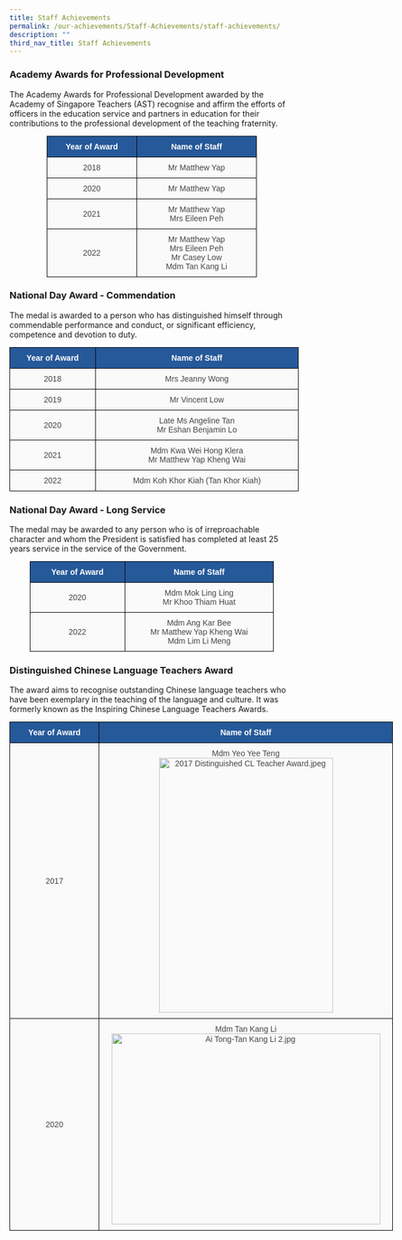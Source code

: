 ```yaml
---
title: Staff Achievements
permalink: /our-achievements/Staff-Achievements/staff-achievements/
description: ""
third_nav_title: Staff Achievements
---
```

### Academy Awards for Professional Development


The Academy Awards for Professional Development awarded by the Academy of Singapore Teachers (AST) recognise and affirm the efforts of officers in the education service and partners in education for their contributions to the professional development of the teaching fraternity.

<style type="text/css">
.tg  {border-collapse:collapse;border-spacing:0;margin:0px auto;}
.tg td{border-color:black;border-style:solid;border-width:1px;font-family:Arial, sans-serif;font-size:14px;
  overflow:hidden;padding:10px 5px;word-break:normal;}
.tg th{border-color:black;border-style:solid;border-width:1px;font-family:Arial, sans-serif;font-size:14px;
  font-weight:normal;overflow:hidden;padding:10px 5px;word-break:normal;}
.tg .tg-9uia{background-color:#FAFAFA;color:#454545;text-align:center;vertical-align:middle}
.tg .tg-jxqz{background-color:#265999;color:#FFF;font-weight:bold;text-align:center;vertical-align:middle}
</style>
<table class="tg" style="undefined;table-layout: fixed; width: 372px">
<colgroup>
<col style="width: 159px">
<col style="width: 213px">
</colgroup>
<tbody>
  <tr>
    <td class="tg-jxqz">Year of Award</td>
    <td class="tg-jxqz">Name of Staff</td>
  </tr>
  <tr>
    <td class="tg-9uia">2018</td>
    <td class="tg-9uia">Mr Matthew Yap </td>
  </tr>
  <tr>
    <td class="tg-9uia">2020</td>
    <td class="tg-9uia"> Mr Matthew Yap</td>
  </tr>
  <tr>
    <td class="tg-9uia">2021</td>
    <td class="tg-9uia"> Mr Matthew Yap<br>Mrs Eileen Peh</td>
  </tr>
  <tr>
    <td class="tg-9uia">2022</td>
    <td class="tg-9uia">Mr Matthew Yap<br>Mrs Eileen Peh<br>Mr Casey Low<br>Mdm Tan Kang Li</td>
  </tr>
</tbody>
</table>

### National Day Award - Commendation
The medal is awarded to a person who has distinguished himself through commendable performance and conduct, or significant efficiency, competence and devotion to duty.

<style type="text/css">
.tg  {border-collapse:collapse;border-spacing:0;margin:0px auto;}
.tg td{border-color:black;border-style:solid;border-width:1px;font-family:Arial, sans-serif;font-size:14px;
  overflow:hidden;padding:10px 5px;word-break:normal;}
.tg th{border-color:black;border-style:solid;border-width:1px;font-family:Arial, sans-serif;font-size:14px;
  font-weight:normal;overflow:hidden;padding:10px 5px;word-break:normal;}
.tg .tg-9uia{background-color:#FAFAFA;color:#454545;text-align:center;vertical-align:middle}
.tg .tg-jxqz{background-color:#265999;color:#FFF;font-weight:bold;text-align:center;vertical-align:middle}
</style>
<table class="tg" style="undefined;table-layout: fixed; width: 512px">
<colgroup>
<col style="width: 152px">
<col style="width: 360px">
</colgroup>
<tbody>
  <tr>
    <td class="tg-jxqz">Year of Award</td>
    <td class="tg-jxqz">Name of Staff</td>
  </tr>
  <tr>
    <td class="tg-9uia">2018</td>
    <td class="tg-9uia">Mrs Jeanny Wong</td>
  </tr>
  <tr>
    <td class="tg-9uia"> 2019</td>
    <td class="tg-9uia">Mr Vincent Low </td>
  </tr>
  <tr>
    <td class="tg-9uia"> 2020</td>
    <td class="tg-9uia">Late Ms Angeline Tan<br>Mr Eshan Benjamin Lo</td>
  </tr>
  <tr>
    <td class="tg-9uia">2021</td>
    <td class="tg-9uia"> Mdm Kwa Wei Hong Klera<br>Mr Matthew Yap Kheng Wai</td>
  </tr>
  <tr>
    <td class="tg-9uia"> 2022</td>
    <td class="tg-9uia"> Mdm Koh Khor Kiah (Tan Khor Kiah) </td>
  </tr>
</tbody>
</table>

### National Day Award - Long Service
The medal may be awarded to any person who is of irreproachable character and whom the President is satisfied has completed at least 25 years service in the service of the Government.

<style type="text/css">
.tg  {border-collapse:collapse;border-spacing:0;margin:0px auto;}
.tg td{border-color:black;border-style:solid;border-width:1px;font-family:Arial, sans-serif;font-size:14px;
  overflow:hidden;padding:10px 5px;word-break:normal;}
.tg th{border-color:black;border-style:solid;border-width:1px;font-family:Arial, sans-serif;font-size:14px;
  font-weight:normal;overflow:hidden;padding:10px 5px;word-break:normal;}
.tg .tg-9uia{background-color:#FAFAFA;color:#454545;text-align:center;vertical-align:middle}
.tg .tg-jxqz{background-color:#265999;color:#FFF;font-weight:bold;text-align:center;vertical-align:middle}
</style>
<table class="tg" style="undefined;table-layout: fixed; width: 432px">
<colgroup>
<col style="width: 168px">
<col style="width: 264px">
</colgroup>
<tbody>
  <tr>
    <td class="tg-jxqz">Year of Award</td>
    <td class="tg-jxqz">Name of Staff</td>
  </tr>
  <tr>
    <td class="tg-9uia">2020</td>
    <td class="tg-9uia">Mdm Mok Ling Ling<br>Mr Khoo Thiam Huat </td>
  </tr>
  <tr>
    <td class="tg-9uia"> 2022</td>
    <td class="tg-9uia">Mdm Ang Kar Bee<br> Mr Matthew Yap Kheng Wai<br>Mdm Lim Li Meng</td>
  </tr>
</tbody>
</table>

### Distinguished Chinese Language Teachers Award
The award aims to recognise outstanding Chinese language teachers who have been exemplary in the teaching of the language and culture. It was formerly known as the Inspiring Chinese Language Teachers Awards.


<style type="text/css">
.tg  {border-collapse:collapse;border-spacing:0;margin:0px auto;}
.tg td{border-color:black;border-style:solid;border-width:1px;font-family:Arial, sans-serif;font-size:14px;
  overflow:hidden;padding:10px 5px;word-break:normal;}
.tg th{border-color:black;border-style:solid;border-width:1px;font-family:Arial, sans-serif;font-size:14px;
  font-weight:normal;overflow:hidden;padding:10px 5px;word-break:normal;}
.tg .tg-jxqz{background-color:#265999;color:#FFF;font-weight:bold;text-align:center;vertical-align:middle}
.tg .tg-q6ha{background-color:#fafafa;color:#454545;text-align:center;vertical-align:middle}
</style>
<table class="tg" style="undefined;table-layout: fixed; width: 679px">
<colgroup>
<col style="width: 159px">
<col style="width: 520px">
</colgroup>
<tbody>
  <tr>
    <td class="tg-jxqz">Year of Award</td>
    <td class="tg-jxqz">Name of Staff</td>
  </tr>
  <tr>
    <td class="tg-q6ha"> 2017</td>
    <td class="tg-q6ha"> Mdm Yeo Yee Teng<br><img src="https://aitong.moe.edu.sg/qql/slot/u180/Our%20Achievements/Staff/2017%20Distinguished%20CL%20Teacher%20Award.jpeg" alt="2017 Distinguished CL Teacher Award.jpeg" width="308" height="451"><br></td>
  </tr>
  <tr>
    <td class="tg-q6ha"> 2020</td>
    <td class="tg-q6ha"> Mdm Tan Kang Li<img src="https://aitong.moe.edu.sg/qql/slot/u180/Our%20Achievements/Staff/Ai%20Tong-Tan%20Kang%20Li%202.jpg" alt="Ai Tong-Tan Kang Li 2.jpg" width="476" height="338"></td>
  </tr>
</tbody>
</table>